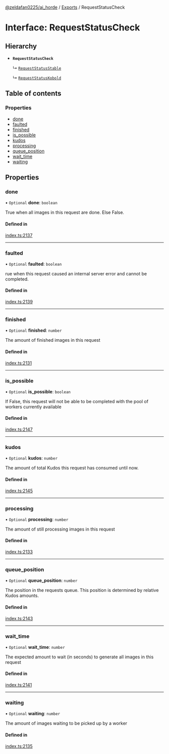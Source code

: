[@zeldafan0225/ai_horde](../README.md) / [Exports](../modules.md) / RequestStatusCheck

# Interface: RequestStatusCheck

## Hierarchy

- **`RequestStatusCheck`**

  ↳ [`RequestStatusStable`](RequestStatusStable.md)

  ↳ [`RequestStatusKobold`](RequestStatusKobold.md)

## Table of contents

### Properties

- [done](RequestStatusCheck.md#done)
- [faulted](RequestStatusCheck.md#faulted)
- [finished](RequestStatusCheck.md#finished)
- [is\_possible](RequestStatusCheck.md#is_possible)
- [kudos](RequestStatusCheck.md#kudos)
- [processing](RequestStatusCheck.md#processing)
- [queue\_position](RequestStatusCheck.md#queue_position)
- [wait\_time](RequestStatusCheck.md#wait_time)
- [waiting](RequestStatusCheck.md#waiting)

## Properties

### done

• `Optional` **done**: `boolean`

True when all images in this request are done. Else False.

#### Defined in

[index.ts:2137](https://github.com/ZeldaFan0225/ai_horde/blob/af05e2d/index.ts#L2137)

___

### faulted

• `Optional` **faulted**: `boolean`

rue when this request caused an internal server error and cannot be completed.

#### Defined in

[index.ts:2139](https://github.com/ZeldaFan0225/ai_horde/blob/af05e2d/index.ts#L2139)

___

### finished

• `Optional` **finished**: `number`

The amount of finished images in this request

#### Defined in

[index.ts:2131](https://github.com/ZeldaFan0225/ai_horde/blob/af05e2d/index.ts#L2131)

___

### is\_possible

• `Optional` **is\_possible**: `boolean`

If False, this request will not be able to be completed with the pool of workers currently available

#### Defined in

[index.ts:2147](https://github.com/ZeldaFan0225/ai_horde/blob/af05e2d/index.ts#L2147)

___

### kudos

• `Optional` **kudos**: `number`

The amount of total Kudos this request has consumed until now.

#### Defined in

[index.ts:2145](https://github.com/ZeldaFan0225/ai_horde/blob/af05e2d/index.ts#L2145)

___

### processing

• `Optional` **processing**: `number`

The amount of still processing images in this request

#### Defined in

[index.ts:2133](https://github.com/ZeldaFan0225/ai_horde/blob/af05e2d/index.ts#L2133)

___

### queue\_position

• `Optional` **queue\_position**: `number`

The position in the requests queue. This position is determined by relative Kudos amounts.

#### Defined in

[index.ts:2143](https://github.com/ZeldaFan0225/ai_horde/blob/af05e2d/index.ts#L2143)

___

### wait\_time

• `Optional` **wait\_time**: `number`

The expected amount to wait (in seconds) to generate all images in this request

#### Defined in

[index.ts:2141](https://github.com/ZeldaFan0225/ai_horde/blob/af05e2d/index.ts#L2141)

___

### waiting

• `Optional` **waiting**: `number`

The amount of images waiting to be picked up by a worker

#### Defined in

[index.ts:2135](https://github.com/ZeldaFan0225/ai_horde/blob/af05e2d/index.ts#L2135)
